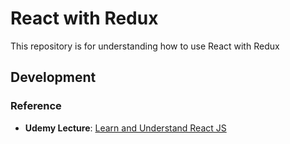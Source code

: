 # React with Redux

This repository is for understanding how to use React with Redux

## Development



### Reference
- **Udemy Lecture**: [Learn and Understand React JS](https://www.udemy.com/learn-and-understand-reactjs/) 
